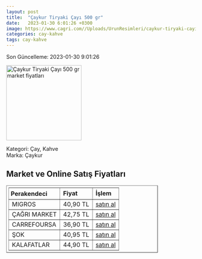 ```yaml
---
layout: post
title:  "Çaykur Tiryaki Çayı 500 gr"
date:   2023-01-30 6:01:26 +0300
image: https://www.cagri.com//Uploads/UrunResimleri/caykur-tiryaki-cayi-500-gr-17ef.jpg
categories: cay-kahve
tags: cay-kahve
---
```


Son Güncelleme: 2023-01-30 9:01:26

<img src="https://www.cagri.com//Uploads/UrunResimleri/caykur-tiryaki-cayi-500-gr-17ef.jpg" width="200" alt="Çaykur Tiryaki Çayı 500 gr market fiyatları" />

Kategori: Çay, Kahve
<br />
Marka: Çaykur

<h2>Market ve Online Satış Fiyatları</h2>

<table border="1" style="padding: 5px;width:80%;">
  <tr>
    <td style="padding: 5px;"><strong>Perakendeci</strong></td>
    <td><strong>Fiyat</strong></td>
    <td><strong>İşlem</strong></td>
  </tr>
  <tr>
              <td title="Migros">MIGROS</td>
              <td>40,90 TL</td>
              <td><a title="Migros" target="_blank" href="https://www.migros.com.tr/caykur-tiryaki-500-g-p-2f7994">satın al</a></td>
            </tr><tr>
              <td title="Çağrı Market">ÇAĞRI MARKET</td>
              <td>42,75 TL</td>
              <td><a title="Çağrı Market" target="_blank" href="https://www.cagri.com/caykur-tiryaki-cayi-500-gr">satın al</a></td>
            </tr><tr>
              <td title="CarrefourSA">CARREFOURSA</td>
              <td>36,90 TL</td>
              <td><a title="CarrefourSA" target="_blank" href="https://www.carrefoursa.com/caykur-tiryaki-cayi-500-g-p-30088502">satın al</a></td>
            </tr><tr>
              <td title="Şok">ŞOK</td>
              <td>40,95 TL</td>
              <td><a title="Şok" target="_blank" href="https://www.sokmarket.com.tr/tiryaki-cay-500-gr-p-6600/">satın al</a></td>
            </tr><tr>
              <td title="Kalafatlar">KALAFATLAR</td>
              <td>44,90 TL</td>
              <td><a title="Kalafatlar" target="_blank" href="https://www.kalafatlar.com/urun/caykur-tiryaki-cayi-500-gr">satın al</a></td>
            </tr>
</table>
